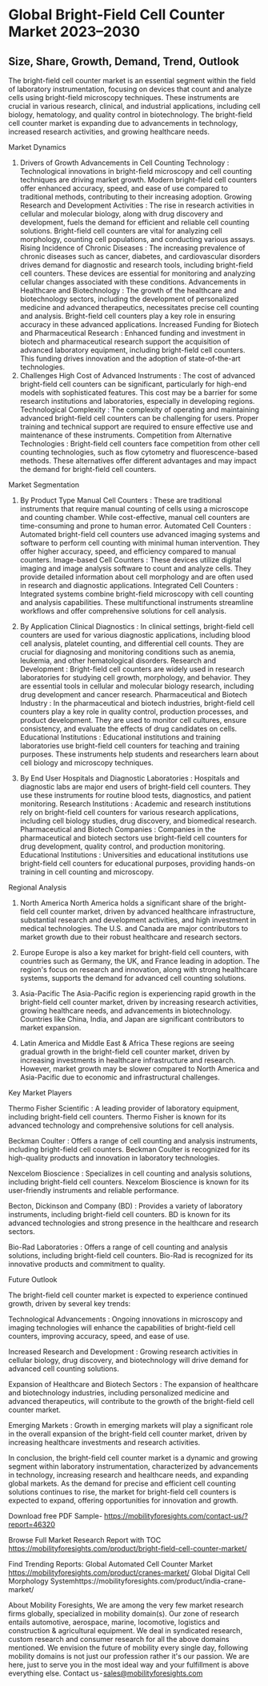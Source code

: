 # Global Bright-Field Cell Counter Market 2023–2030
## Size, Share, Growth, Demand, Trend, Outlook
The bright-field cell counter market is an essential segment within the field of laboratory instrumentation, focusing on devices that count and analyze cells using bright-field microscopy techniques. These instruments are crucial in various research, clinical, and industrial applications, including cell biology, hematology, and quality control in biotechnology. The bright-field cell counter market is expanding due to advancements in technology, increased research activities, and growing healthcare needs.

Market Dynamics
1. Drivers of Growth
Advancements in Cell Counting Technology : Technological innovations in bright-field microscopy and cell counting techniques are driving market growth. Modern bright-field cell counters offer enhanced accuracy, speed, and ease of use compared to traditional methods, contributing to their increasing adoption.
Growing Research and Development Activities : The rise in research activities in cellular and molecular biology, along with drug discovery and development, fuels the demand for efficient and reliable cell counting solutions. Bright-field cell counters are vital for analyzing cell morphology, counting cell populations, and conducting various assays.
Rising Incidence of Chronic Diseases : The increasing prevalence of chronic diseases such as cancer, diabetes, and cardiovascular disorders drives demand for diagnostic and research tools, including bright-field cell counters. These devices are essential for monitoring and analyzing cellular changes associated with these conditions.
Advancements in Healthcare and Biotechnology : The growth of the healthcare and biotechnology sectors, including the development of personalized medicine and advanced therapeutics, necessitates precise cell counting and analysis. Bright-field cell counters play a key role in ensuring accuracy in these advanced applications.
Increased Funding for Biotech and Pharmaceutical Research : Enhanced funding and investment in biotech and pharmaceutical research support the acquisition of advanced laboratory equipment, including bright-field cell counters. This funding drives innovation and the adoption of state-of-the-art technologies.
2. Challenges
High Cost of Advanced Instruments : The cost of advanced bright-field cell counters can be significant, particularly for high-end models with sophisticated features. This cost may be a barrier for some research institutions and laboratories, especially in developing regions.
Technological Complexity : The complexity of operating and maintaining advanced bright-field cell counters can be challenging for users. Proper training and technical support are required to ensure effective use and maintenance of these instruments.
Competition from Alternative Technologies : Bright-field cell counters face competition from other cell counting technologies, such as flow cytometry and fluorescence-based methods. These alternatives offer different advantages and may impact the demand for bright-field cell counters.

Market Segmentation

1. By Product Type
Manual Cell Counters : These are traditional instruments that require manual counting of cells using a microscope and counting chamber. While cost-effective, manual cell counters are time-consuming and prone to human error.
Automated Cell Counters : Automated bright-field cell counters use advanced imaging systems and software to perform cell counting with minimal human intervention. They offer higher accuracy, speed, and efficiency compared to manual counters.
Image-based Cell Counters : These devices utilize digital imaging and image analysis software to count and analyze cells. They provide detailed information about cell morphology and are often used in research and diagnostic applications.
Integrated Cell Counters : Integrated systems combine bright-field microscopy with cell counting and analysis capabilities. These multifunctional instruments streamline workflows and offer comprehensive solutions for cell analysis.

2. By Application
Clinical Diagnostics : In clinical settings, bright-field cell counters are used for various diagnostic applications, including blood cell analysis, platelet counting, and differential cell counts. They are crucial for diagnosing and monitoring conditions such as anemia, leukemia, and other hematological disorders.
Research and Development : Bright-field cell counters are widely used in research laboratories for studying cell growth, morphology, and behavior. They are essential tools in cellular and molecular biology research, including drug development and cancer research.
Pharmaceutical and Biotech Industry : In the pharmaceutical and biotech industries, bright-field cell counters play a key role in quality control, production processes, and product development. They are used to monitor cell cultures, ensure consistency, and evaluate the effects of drug candidates on cells.
Educational Institutions : Educational institutions and training laboratories use bright-field cell counters for teaching and training purposes. These instruments help students and researchers learn about cell biology and microscopy techniques.

3. By End User
Hospitals and Diagnostic Laboratories : Hospitals and diagnostic labs are major end users of bright-field cell counters. They use these instruments for routine blood tests, diagnostics, and patient monitoring.
Research Institutions : Academic and research institutions rely on bright-field cell counters for various research applications, including cell biology studies, drug discovery, and biomedical research.
Pharmaceutical and Biotech Companies : Companies in the pharmaceutical and biotech sectors use bright-field cell counters for drug development, quality control, and production monitoring.
Educational Institutions : Universities and educational institutions use bright-field cell counters for educational purposes, providing hands-on training in cell counting and microscopy.

Regional Analysis

1. North America
North America holds a significant share of the bright-field cell counter market, driven by advanced healthcare infrastructure, substantial research and development activities, and high investment in medical technologies. The U.S. and Canada are major contributors to market growth due to their robust healthcare and research sectors.

2. Europe
Europe is also a key market for bright-field cell counters, with countries such as Germany, the UK, and France leading in adoption. The region's focus on research and innovation, along with strong healthcare systems, supports the demand for advanced cell counting solutions.

3. Asia-Pacific
The Asia-Pacific region is experiencing rapid growth in the bright-field cell counter market, driven by increasing research activities, growing healthcare needs, and advancements in biotechnology. Countries like China, India, and Japan are significant contributors to market expansion.

4. Latin America and Middle East & Africa
These regions are seeing gradual growth in the bright-field cell counter market, driven by increasing investments in healthcare infrastructure and research. However, market growth may be slower compared to North America and Asia-Pacific due to economic and infrastructural challenges.

Key Market Players

Thermo Fisher Scientific : A leading provider of laboratory equipment, including bright-field cell counters. Thermo Fisher is known for its advanced technology and comprehensive solutions for cell analysis.

Beckman Coulter : Offers a range of cell counting and analysis instruments, including bright-field cell counters. Beckman Coulter is recognized for its high-quality products and innovation in laboratory technologies.

Nexcelom Bioscience : Specializes in cell counting and analysis solutions, including bright-field cell counters. Nexcelom Bioscience is known for its user-friendly instruments and reliable performance.

Becton, Dickinson and Company (BD) : Provides a variety of laboratory instruments, including bright-field cell counters. BD is known for its advanced technologies and strong presence in the healthcare and research sectors.

Bio-Rad Laboratories : Offers a range of cell counting and analysis solutions, including bright-field cell counters. Bio-Rad is recognized for its innovative products and commitment to quality.

Future Outlook

The bright-field cell counter market is expected to experience continued growth, driven by several key trends:

Technological Advancements : Ongoing innovations in microscopy and imaging technologies will enhance the capabilities of bright-field cell counters, improving accuracy, speed, and ease of use.

Increased Research and Development : Growing research activities in cellular biology, drug discovery, and biotechnology will drive demand for advanced cell counting solutions.

Expansion of Healthcare and Biotech Sectors : The expansion of healthcare and biotechnology industries, including personalized medicine and advanced therapeutics, will contribute to the growth of the bright-field cell counter market.

Emerging Markets : Growth in emerging markets will play a significant role in the overall expansion of the bright-field cell counter market, driven by increasing healthcare investments and research activities.

In conclusion, the bright-field cell counter market is a dynamic and growing segment within laboratory instrumentation, characterized by advancements in technology, increasing research and healthcare needs, and expanding global markets. As the demand for precise and efficient cell counting solutions continues to rise, the market for bright-field cell counters is expected to expand, offering opportunities for innovation and growth.

Download free PDF Sample- https://mobilityforesights.com/contact-us/?report=46320

Browse Full Market Research Report with TOC https://mobilityforesights.com/product/bright-field-cell-counter-market/

Find Trending Reports:
Global Automated Cell Counter Market https://mobilityforesights.com/product/cranes-market/
Global Digital Cell Morphology Systemhttps://mobilityforesights.com/product/india-crane-market/

About Mobility Foresights,
We are among the very few market research firms globally, specialized in mobility domain(s). Our zone of research entails automotive, aerospace, marine, locomotive, logistics and construction & agricultural equipment. We deal in syndicated research, custom research and consumer research for all the above domains mentioned.
We envision the future of mobility every single day, following mobility domains is not just our profession rather it's our passion. We are here, just to serve you in the most ideal way and your fulfillment is above everything else. Contact us - sales@mobilityforesights.com
